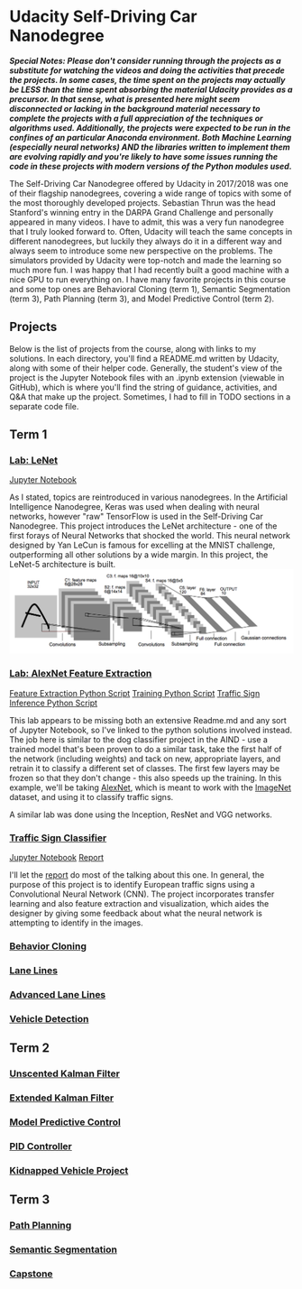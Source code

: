 # Udacity Self-Driving Car Nanodegree

_**Special Notes:  Please don't consider running through the projects as a substitute for watching the videos and doing the activities that precede the projects.  In some cases, the time spent on the projects may actually be LESS than the time spent absorbing the material Udacity provides as a precursor.  In that sense, what is presented here might seem disconnected or lacking in the background material necessary to complete the projects with a full appreciation of the techniques or algorithms used.  Additionally, the projects were expected to be run in the confines of an particular Anaconda environment.  Both Machine Learning (especially neural networks) AND the libraries written to implement them are evolving rapidly and you're likely to have some issues running the code in these projects with modern versions of the Python modules used.**_

The Self-Driving Car Nanodegree offered by Udacity in 2017/2018 was one of their flagship nanodegrees, covering a wide range of topics with some of the most thoroughly developed projects.  Sebastian Thrun was the head Stanford's winning entry in the DARPA Grand Challenge and personally appeared in many videos.  I have to admit, this was a very fun nanodegree that I truly looked forward to.  Often, Udacity will teach the same concepts in different nanodegrees, but luckily they always do it in a different way and always seem to introduce some new perspective on the problems.  The simulators provided by Udacity were top-notch and made the learning so much more fun.  I was happy that I had recently built a good machine with a nice GPU to run everything on.  I have many favorite projects in this course and some top ones are Behavioral Cloning (term 1), Semantic Segmentation (term 3), Path Planning (term 3), and Model Predictive Control (term 2).

## Projects
Below is the list of projects from the course, along with links to my solutions.  In each directory, you'll find a README.md written by Udacity, along with some of their helper code.  Generally, the student's view of the project is the Jupyter Notebook files with an .ipynb extension (viewable in GitHub), which is where you'll find the string of guidance, activities, and Q&A that make up the project.  Sometimes, I had to fill in TODO sections in a separate code file.

## Term 1
### [Lab: LeNet](./LeNet-Lab)
[Jupyter Notebook](./LeNet-Lab/LeNet-Lab-Solution.ipynb)

As I stated, topics are reintroduced in various nanodegrees.  In the Artificial Intelligence Nanodegree, Keras was used when dealing with neural networks, however "raw" TensorFlow is used in the Self-Driving Car Nanodegree.  This project introduces the LeNet architecture - one of the first forays of Neural Networks that shocked the world.  This neural network designed by Yan LeCun is famous for excelling at the MNIST challenge, outperforming all other solutions by a wide margin.  In this project, the LeNet-5 architecture is built.
![LeNet-5 Architecture](LeNet-Lab/lenet.png)

### [Lab: AlexNet Feature Extraction](./AlexNet-Feature-Extraction)
[Feature Extraction Python Script](./AlexNet-Feature-Extraction/feature_extraction_solution.py)
[Training Python Script](./AlexNet-Feature-Extraction/train_feature_extraction_solution.py)
[Traffic Sign Inference Python Script](./AlexNet-Feature-Extraction/traffic_sign_inference_solution.py)

This lab appears to be missing both an extensive Readme.md and any sort of Jupyter Notebook, so I've linked to the python solutions involved instead.  The job here is similar to the dog classifier project in the AIND - use a trained model that's been proven to do a similar task, take the first half of the network (including weights) and tack on new, appropriate layers, and retrain it to classify a different set of classes.  The first few layers may be frozen so that they don't change - this also speeds up the training.  In this example, we'll be taking [AlexNet](https://adeshpande3.github.io/adeshpande3.github.io/The-9-Deep-Learning-Papers-You-Need-To-Know-About.html), which is meant to work with the [ImageNet](https://qz.com/1034972/the-data-that-changed-the-direction-of-ai-research-and-possibly-the-world/) dataset, and using it to classify traffic signs.

A similar lab was done using the Inception, ResNet and VGG networks.

### [Traffic Sign Classifier](./Traffic-Sign-Classifier)
[Jupyter Notebook](./Traffic-Sign-Classifier/Traffic_Sign_Classifier.ipynb)
[Report](./Traffic_Sign_Classifier.ipynb/report.pdf)

I'll let the [report](./Traffic_Sign_Classifier.ipynb/report.pdf) do most of the talking about this one.  In general, the purpose of this project is to identify European traffic signs using a Convolutional Neural Network (CNN).  The project incorporates transfer learning and also feature extraction and visualization, which aides the designer by giving some feedback about what the neural network is attempting to identify in the images.

### [Behavior Cloning](./)
### [Lane Lines](./)
### [Advanced Lane Lines](./)
### [Vehicle Detection](./)

## Term 2
### [Unscented Kalman Filter](./)
### [Extended Kalman Filter](./)
### [Model Predictive Control](./)
### [PID Controller](./)
### [Kidnapped Vehicle Project](./)

## Term 3
### [Path Planning](./)
### [Semantic Segmentation](./)
### [Capstone](./)
